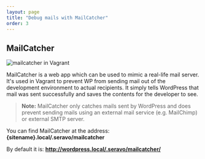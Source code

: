 ```yaml
---
layout: page
title: "Debug mails with MailCatcher"
order: 3
---
```


## MailCatcher
![mailcatcher in Vagrant]({{site.baseurl}}/images/mailcatcher-example.png)

MailCatcher is a web app which can be used to mimic a real-life mail server. It's used in Vagrant to prevent WP from sending mail out of the development environment to actual recipients. It simply tells WordPress that mail was sent successfully and saves the contents for the developer to see.

> **Note:** MailCatcher only catches mails sent by WordPress and does prevent sending mails using an external mail service (e.g. MailChimp) or external SMTP server.

You can find MailCatcher at the address: **{sitename}.local/.seravo/mailcatcher**

By default it is: **http://wordpress.local/.seravo/mailcatcher/**
